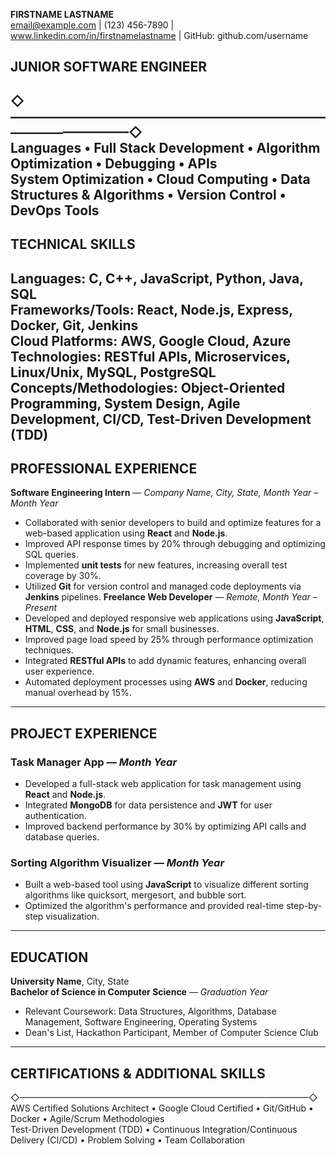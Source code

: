 **FIRSTNAME LASTNAME**  
email@example.com | (123) 456-7890 | www.linkedin.com/in/firstnamelastname | GitHub: github.com/username
## **JUNIOR SOFTWARE ENGINEER**  
◇—————————————————————————————————◇  
**Languages** • **Full Stack Development** • **Algorithm Optimization** • **Debugging** • **APIs**  
System Optimization • Cloud Computing • Data Structures & Algorithms • Version Control • DevOps Tools
---
## **TECHNICAL SKILLS**  
**Languages:** C, C++, JavaScript, Python, Java, SQL  
**Frameworks/Tools:** React, Node.js, Express, Docker, Git, Jenkins  
**Cloud Platforms:** AWS, Google Cloud, Azure  
**Technologies:** RESTful APIs, Microservices, Linux/Unix, MySQL, PostgreSQL  
**Concepts/Methodologies:** Object-Oriented Programming, System Design, Agile Development, CI/CD, Test-Driven Development (TDD)
---
## **PROFESSIONAL EXPERIENCE**
**Software Engineering Intern** — *Company Name, City, State, Month Year – Month Year*  
- Collaborated with senior developers to build and optimize features for a web-based application using **React** and **Node.js**.  
- Improved API response times by 20% through debugging and optimizing SQL queries.  
- Implemented **unit tests** for new features, increasing overall test coverage by 30%.  
- Utilized **Git** for version control and managed code deployments via **Jenkins** pipelines.
**Freelance Web Developer** — *Remote, Month Year – Present*  
- Developed and deployed responsive web applications using **JavaScript**, **HTML**, **CSS**, and **Node.js** for small businesses.  
- Improved page load speed by 25% through performance optimization techniques.  
- Integrated **RESTful APIs** to add dynamic features, enhancing overall user experience.  
- Automated deployment processes using **AWS** and **Docker**, reducing manual overhead by 15%.
---
## **PROJECT EXPERIENCE**
### **Task Manager App** — *Month Year*  
- Developed a full-stack web application for task management using **React** and **Node.js**.  
- Integrated **MongoDB** for data persistence and **JWT** for user authentication.  
- Improved backend performance by 30% by optimizing API calls and database queries.
### **Sorting Algorithm Visualizer** — *Month Year*  
- Built a web-based tool using **JavaScript** to visualize different sorting algorithms like quicksort, mergesort, and bubble sort.  
- Optimized the algorithm's performance and provided real-time step-by-step visualization.
---
## **EDUCATION**
**University Name**, City, State  
**Bachelor of Science in Computer Science** — *Graduation Year*  
- Relevant Coursework: Data Structures, Algorithms, Database Management, Software Engineering, Operating Systems  
- Dean's List, Hackathon Participant, Member of Computer Science Club
---
## **CERTIFICATIONS & ADDITIONAL SKILLS**  
◇—————————————————————————————————◇  
AWS Certified Solutions Architect • Google Cloud Certified • Git/GitHub • Docker • Agile/Scrum Methodologies  
Test-Driven Development (TDD) • Continuous Integration/Continuous Delivery (CI/CD) • Problem Solving • Team Collaboration
